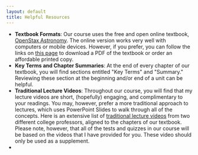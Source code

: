 ```yaml
---
layout: default
title: Helpful Resources
---
```


- **Textbook Formats**: Our course uses the free and open online textbook, [OpenStax Astronomy](https://openstax.org/books/astronomy-2e/pages/1-introduction). The online version works very well with computers or mobile devices. However, if you prefer, you can follow the links on [this page](https://openstax.org/details/books/astronomy-2e) to download a PDF of the textbook or order an affordable printed copy. 
-  **Key Terms and Chapter Summaries**: At the end of every chapter of our textbook, you will find sections entitled "Key Terms" and "Summary." Reviewing these section at the beginning and/or end of a unit can be helpful.
-  **Traditional Lecture Videos**: Throughout our course, you will find that my lecture videos are short, (hopefully) engaging, and complimentary to your readings. You may, however, prefer a more traditional approach to lectures, which uses PowerPoint Slides to walk through all of the concepts. Here is an extensive list of [traditional lecture videos](https://docs.google.com/spreadsheets/d/1m5yNAc7n-uRuDu8snzbkoA2Vj3wWpK0--D4IB1kA9uo/edit?usp=sharing) from two different college professors, aligned to the chapters of our textbook. Please note, however, that all of the tests and quizzes in our course will be based on the videos that I have provided for you. These video should only be used as a supplement. 
-  
